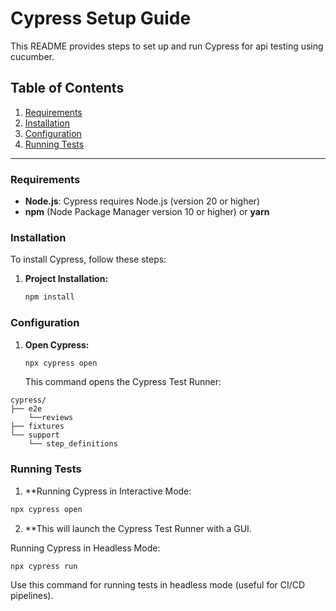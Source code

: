 # Cypress Setup Guide

This README provides steps to set up and run Cypress for api testing using cucumber.

## Table of Contents

1. [Requirements](#requirements)
2. [Installation](#installation)
3. [Configuration](#configuration)
4. [Running Tests](#running-tests)

---

### Requirements

- **Node.js**: Cypress requires Node.js (version 20 or higher)
- **npm** (Node Package Manager version 10 or higher) or **yarn**

### Installation

To install Cypress, follow these steps:

1. **Project Installation:**
    ```bash
    npm install
    ```

### Configuration

1. **Open Cypress:**
    ```bash
    npx cypress open
    ```

   This command opens the Cypress Test Runner:

```
cypress/ 
├── e2e
    └──reviews
├── fixtures
└── support
    └── step_definitions
```
### Running Tests
1. **Running Cypress in Interactive Mode:
```bash
npx cypress open
```
2. **This will launch the Cypress Test Runner with a GUI.

Running Cypress in Headless Mode:

```bash
npx cypress run
```
Use this command for running tests in headless mode (useful for CI/CD pipelines).
 
